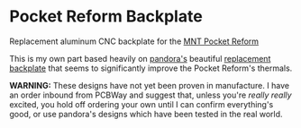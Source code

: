 # Pocket Reform Backplate

Replacement aluminum CNC backplate for the [MNT Pocket Reform](https://shop.mntre.com/products/mnt-pocket-reform)

This is my own part based heavily on [pandora's](https://community.mnt.re/t/solving-heat-related-issues-with-custom-lid/2809/8) beautiful [replacement backplate](https://github.com/FesixGermany/mnt_pocket_reform_backplate) that seems to significantly improve the Pocket Reform's thermals.

**WARNING:** These designs have not yet been proven in manufacture. I have an order inbound from PCBWay and suggest that, unless you're _really really_ excited, you hold off ordering your own until I can confirm everything's good, or use pandora's designs which have been tested in the real world.
